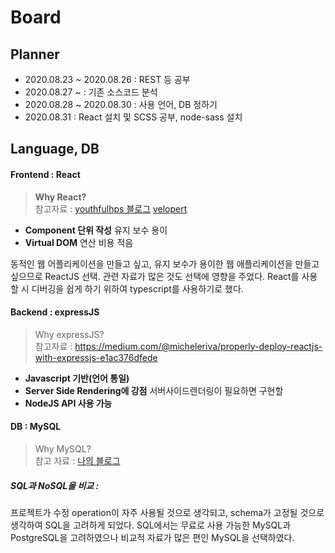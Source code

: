 # Board
## Planner
* 2020.08.23 ~ 2020.08.26 : REST 등 공부
* 2020.08.27 ~ : 기존 소스코드 분석
* 2020.08.28 ~ 2020.08.30 : 사용 언어, DB 정하기
* 2020.08.31 : React 설치 및 SCSS 공부, node-sass 설치

## Language, DB
#### Frontend : React
>  **Why React?**   
참고자료 : 
[youthfulhps 블로그][youthfulhps]
[velopert][velopert]
 
* **Component 단위 작성**
유지 보수 용이
* **Virtual DOM**
연산 비용 적음

동적인 웹 어플리케이션을 만들고 싶고, 유지 보수가 용이한 웹 애플리케이션을 만들고 싶으므로 ReactJS 선택.
관련 자료가 많은 것도 선택에 영향을 주었다.
React를 사용할 시 디버깅을 쉽게 하기 위하여 typescript를 사용하기로 했다.


#### Backend : expressJS
> Why expressJS?   
참고자료 : <https://medium.com/@micheleriva/properly-deploy-reactjs-with-expressjs-e1ac376dfede>

* **Javascript 기반(언어 통일)**
* **Server Side Rendering에 강점**
서버사이드렌더링이 필요하면 구현할 
* **NodeJS API 사용 가능**

#### DB : MySQL
> Why MySQL?   
참고 자료 :
[나의 블로그][나의 블로그]

##### SQL과 NoSQL을 비교 :
프로젝트가 수정 operation이 자주 사용될 것으로 생각되고, schema가 고정될 것으로 생각하여 SQL을 고려하게 되었다.
SQL에서는 무료로 사용 가능한 MySQL과 PostgreSQL을 고려하였으나 비교적 자료가 많은 편인 MySQL을 선택하였다.

[youthfulhps]: https://velog.io/@youthfulhps/React-React%EB%A5%BC-%EC%82%AC%EC%9A%A9%ED%95%98%EB%8A%94-%EC%9D%B4%EC%9C%A0
[velopert]: https://velopert.com/3612
[나의 블로그]: https://woojinger.tistory.com/34
